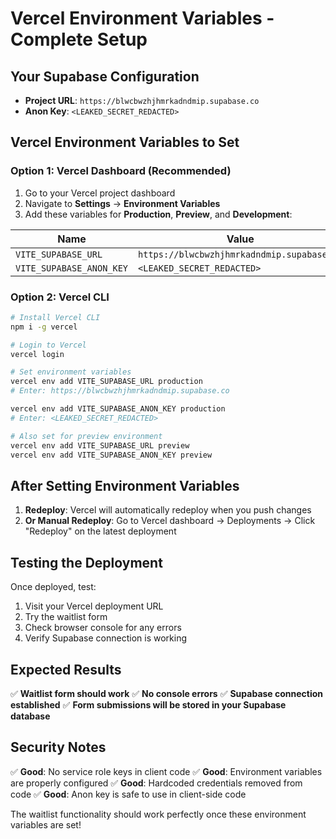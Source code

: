 # Vercel Environment Variables - Complete Setup

## Your Supabase Configuration
- **Project URL**: `https://blwcbwzhjhmrkadndmip.supabase.co`
- **Anon Key**: `<LEAKED_SECRET_REDACTED>`

## Vercel Environment Variables to Set

### Option 1: Vercel Dashboard (Recommended)
1. Go to your Vercel project dashboard
2. Navigate to **Settings** → **Environment Variables**
3. Add these variables for **Production**, **Preview**, and **Development**:

| Name | Value |
|------|-------|
| `VITE_SUPABASE_URL` | `https://blwcbwzhjhmrkadndmip.supabase.co` |
| `VITE_SUPABASE_ANON_KEY` | `<LEAKED_SECRET_REDACTED>` |

### Option 2: Vercel CLI
```bash
# Install Vercel CLI
npm i -g vercel

# Login to Vercel
vercel login

# Set environment variables
vercel env add VITE_SUPABASE_URL production
# Enter: https://blwcbwzhjhmrkadndmip.supabase.co

vercel env add VITE_SUPABASE_ANON_KEY production
# Enter: <LEAKED_SECRET_REDACTED>

# Also set for preview environment
vercel env add VITE_SUPABASE_URL preview
vercel env add VITE_SUPABASE_ANON_KEY preview
```

## After Setting Environment Variables

1. **Redeploy**: Vercel will automatically redeploy when you push changes
2. **Or Manual Redeploy**: Go to Vercel dashboard → Deployments → Click "Redeploy" on the latest deployment

## Testing the Deployment

Once deployed, test:
1. Visit your Vercel deployment URL
2. Try the waitlist form
3. Check browser console for any errors
4. Verify Supabase connection is working

## Expected Results

✅ **Waitlist form should work**
✅ **No console errors**
✅ **Supabase connection established**
✅ **Form submissions will be stored in your Supabase database**

## Security Notes

✅ **Good**: No service role keys in client code
✅ **Good**: Environment variables are properly configured
✅ **Good**: Hardcoded credentials removed from code
✅ **Good**: Anon key is safe to use in client-side code

The waitlist functionality should work perfectly once these environment variables are set!
